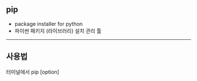 ## pip
- package installer for python
- 파이썬 패키지 (라이브러리) 설치 관리 툴



-------------------
 사용법
 ------------------
터미널에서 pip <command> [option]